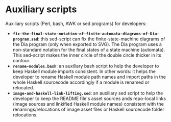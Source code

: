 # Auxiliary scripts

Auxiliary scripts (Perl, bash, AWK or sed programs) for developers:

- **`fix-the-final-state-notation-of-finite-automata-diagrams-of-Dia-program.sed`**: this sed-script can fix the finite-state-machine diagrams of the Dia program (only when exported to SVG).
  The Dia program uses a non-standard notation for the final states of a state machine (automata). This sed-script makes the inner circle of the double circle thicker in its contour.
- **`rename-modules.bash`**: an auxiliary bash script to help the developer to keep Haskell module imports consistent. In other words: it helps the developer to rename Haskell module path names and import paths in the whole Haskell sourcecode accordingly if a module is renamed or relocated.
- **`image-and-haskell-link-lifting.sed`**: an auxiliary sed script to help the developer to keep the  README file's asset sources ands repo-local links (image sources and linkified Haskell module names) consistent with the renamings/relocations of image asset files or Haskell sourcecode folder relocations.

